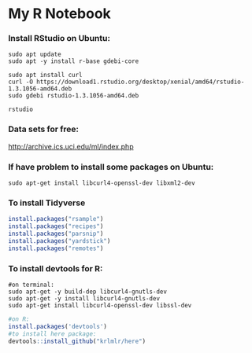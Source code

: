 # My R Notebook

### Install RStudio on Ubuntu:
```shell
sudo apt update
sudo apt -y install r-base gdebi-core

sudo apt install curl
curl -O https://download1.rstudio.org/desktop/xenial/amd64/rstudio-1.3.1056-amd64.deb
sudo gdebi rstudio-1.3.1056-amd64.deb

rstudio
```

### Data sets for free: 
http://archive.ics.uci.edu/ml/index.php

### If have problem to install some packages on Ubuntu:
```shell
sudo apt-get install libcurl4-openssl-dev libxml2-dev
```

### To install Tidyverse
```r
install.packages("rsample")
install.packages("recipes")
install.packages("parsnip")
install.packages("yardstick")
install.packages("remotes")
```

### To install devtools for R:
```shell
#on terminal:
sudo apt-get -y build-dep libcurl4-gnutls-dev
sudo apt-get -y install libcurl4-gnutls-dev
sudo apt-get install libcurl4-openssl-dev libssl-dev
```
```R
#on R:
install.packages('devtools')
#to install here package:
devtools::install_github("krlmlr/here")
```
